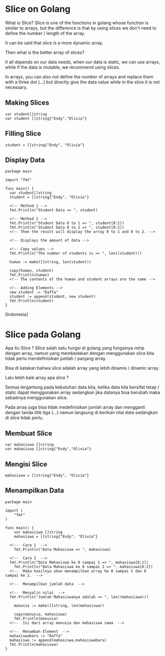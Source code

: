 # Slice on Golang

What is Slice?
Slice is one of the functions in golang whose function is similar to arrays, but the difference is that by using slices we don't need to define the number / length of the array.

It can be said that slice is a more dynamic array.

Then what is the better array of slices?

It all depends on our data needs, when our data is static, we can use arrays, while if the data is mutable, we recommend using slices.

In arrays, you can also not define the number of arrays and replace them with a three dot (...) but directly give the data value while in the slice it is not necessary.

## Making Slices

```golang
var student[]string
var student []string{"Endy","Olivia"}
```

## Filling Slice
```golang
student = []string{"Endy", "Olivia"}
```

## Display Data
```golang
package main

import "fmt"

func main() {
  var student[]string
  student = []string{"Endy", "Olivia"}
  
  <!-- Method 1 -->
  fmt.Println("Student Data => ", student)
  
  <!-- Method 2 -->
  fmt.Println("Student Data 0 to 1 => ", student[0:1])
  fmt.Println("Student Data 0 to 2 => ", student[0:2])
  <!-- Then the result will display the array 0 to 1 and 0 to 2. -->
  
  <!-- Displays the amount of data -->
  
  <!-- Copy values -->
  fmt.Println("The number of students is => ", len((student)))
  
  human := make([]string, len(student))

  copy(human, student)
  fmt.Println(human)
  <!-- The contents of the human and student arrays are the same -->
  
  <!-- Adding Elements -->
  new student := "Daffa"
  student := append(student, new student)
  fmt.Println(student)
}
```

[Indonesia]

# Slice pada Golang

Apa itu Slice ?
Slice salah satu fungsi di golang yang fungsinya mirip dengan array, namun yang membedakan dengan menggunakan slice kita tidak perlu mendefinisikan jumlah / panjang array.

Bisa di katakan bahwa slice adalah array yang lebih dinamis / dinamic array.

Lalu lebih baik array apa slice ?

Semua tergantung pada kebutuhan data kita, ketika data kita bersifat tetap / static dapat menggunakan array sedangkan jika datanya bisa berubah maka sebaiknya menggunakan slice.

Pada array juga bisa tidak medefinisikan jumlah array dan mengganti dengan tanda titik tiga (…) namun langsung di berikan nilai data sedangkan di slice tidak perlu.

## Membuat Slice

```golang
var mahasiswa []string
var mahasiswa []string{"Endy","Olivia"}
```

## Mengisi Slice
```golang
mahasiswa = []string{"Endy", "Olivia"}
```

## Menampilkan Data
```golang
package main

import (
	"fmt"
)

func main() {
	var mahasiswa []string
	mahasiswa = []string{"Endy", "Olivia"}
  
  <!--  Cara 1  -->
	fmt.Println("Data Mahasiswa => ", mahasiswa)
  
  <!--  Cara 2  -->
  fmt.Println("Data Mahasiswa ke 0 sampai 1 => ", mahasiswa[0:1])
	fmt.Println("Data Mahasiswa ke 0 sampai 2 => ", mahasiswa[0:2])
  <!--  Maka hasilnya akan menampilkan array ke 0 sampai 1 dan 0 sampai ke 2.  -->
  
  <!--  Menampilkan jumlah data  -->
  
  <!--  Menyalin nilai  -->
  fmt.Println("Jumlah Mahasiswanya adalah => ", len((mahasiswa)))
  
	manusia := make([]string, len(mahasiswa))

	copy(manusia, mahasiswa)
	fmt.Println(manusia)
  <!--  Isi dari array manusia dan mahasiswa sama  -->
  
  <!--  Menambah Element  -->
  mahasiswabaru := "Daffa"
  mahasiswa := append(mahasiswa,mahasiswabaru)
  fmt.Println(mahasiswa)
}
```

